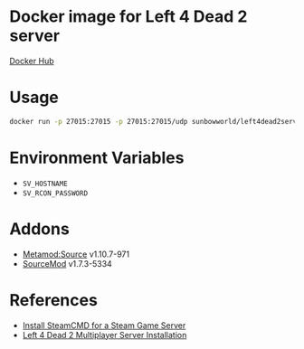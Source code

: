 Docker image for Left 4 Dead 2 server
=====================================

[Docker Hub](https://hub.docker.com/r/sunbowworld/left4dead2server)


# Usage

```bash
docker run -p 27015:27015 -p 27015:27015/udp sunbowworld/left4dead2server
```


# Environment Variables

* `SV_HOSTNAME`
* `SV_RCON_PASSWORD`


# Addons

* [Metamod:Source](https://www.metamodsource.net/) v1.10.7-971
* [SourceMod](https://www.sourcemod.net/downloads.php?branch=1.7-dev) v1.7.3-5334


# References

* [Install SteamCMD for a Steam Game Server](https://www.linode.com/docs/game-servers/install-steamcmd-for-a-steam-game-server/)
* [Left 4 Dead 2 Multiplayer Server Installation](https://www.linode.com/docs/game-servers/left-4-dead-2-multiplayer-server-installation/)
